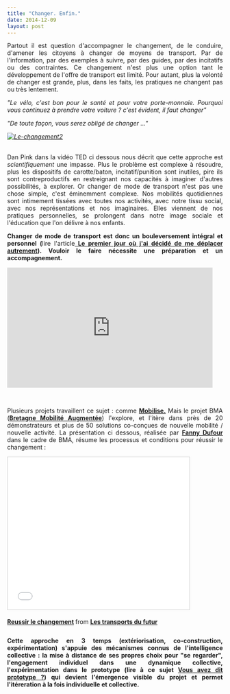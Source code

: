 ```yaml
---
title: "Changer. Enfin."
date: 2014-12-09
layout: post
---
```


<p style="text-align: justify;">Partout il est question d'accompagner le changement, de le conduire, d'amener les citoyens à changer de moyens de transport. Par de l'information, par des exemples à suivre, par des guides, par des incitatifs ou des contraintes. Ce changement n'est plus une option tant le développement de l'offre de transport est limité. Pour autant, plus la volonté de changer est grande, plus, dans les faits, les pratiques ne changent pas ou très lentement. </p> <p style="text-align: justify;"><em>"Le vélo, c'est bon pour le santé et pour votre porte-monnaie. Pourquoi vous continuez à prendre votre voiture ? c'est évident, il faut changer"</em></p> <p style="text-align: justify;"><em>"De toute façon, vous serez obligé de changer ..."</em></p> <p style="text-align: justify;"><em> <a class="asset-img-link" href="/wp-content/uploads/sites/6/old/6a0120a66d2ad4970b01bb07c01e62970d-pi.png"><img rel="lightbox[]" class="asset  asset-image at-xid-6a0120a66d2ad4970b01bb07c01e62970d img-responsive" style="display: block; margin-left: auto; margin-right: auto;" title="Le-changement2" src="/wp-content/uploads/sites/6/old/6a0120a66d2ad4970b01bb07c01e62970d-500wi.png" alt="Le-changement2" /></a><br /></em></p> <p style="text-align: justify;">Dan Pink dans la vidéo TED ci dessous nous décrit que cette approche est <em>scientifiquement</em> une impasse. Plus le problème est complexe à résoudre, plus les dispositifs de carotte/baton, incitatif/punition sont inutiles, pire ils sont contreproductifs en restreignant nos capacités à imaginer d'autres possibilités, à explorer. Or changer de mode de transport n'est pas une chose simple, c'est éminemment complexe. Nos mobilités quotidiennes sont intimement tissées avec toutes nos activités, avec notre tissu social, avec nos représentations et nos imaginaires. Elles viennent de nos pratiques personnelles, se prolongent dans notre image sociale et l'éducation que l'on délivre à nos enfants.</p> <p style="text-align: justify;"><strong>Changer de mode de transport est donc un bouleversement intégral et personnel (</strong>lire l'article<strong><a href="/2014/01/le-premier-jour-ou-jai-arrete.html" target="_self"> Le premier jour où j'ai décidé de me déplacer autrement</a>). Vouloir le faire nécessite une préparation et un accompagnement. <br /></strong></p> <p>  <!--more--> </p> <p><iframe allowfullscreen="" mozallowfullscreen="" scrolling="no" src="https://embed-ssl.ted.com/talks/dan_pink_on_motivation.html" webkitallowfullscreen="" height="280" width="480" frameborder="0"></iframe></p> <p style="text-align: justify;"> </p> <p style="text-align: justify;">Plusieurs projets travaillent ce sujet : comme <a href="/2014/03/du-changement-de-comportement-a-lengagement-citoyen.html" target="_blank"><strong>Mobilise.</strong></a> Mais le projet BMA (<a href="http://www.themavision.fr/jcms/rw_314962/bma" target="_blank"><strong>Bretagne Mobilité Augmentée</strong></a>) l'explore, et l'itère dans près de 20 démonstrateurs et plus de 50 solutions co-conçues de nouvelle mobilité / nouvelle activité. La présentation ci dessous, réalisée par <a href="https://fr.linkedin.com/pub/fanny-dufour/30/157/330" target="_blank"><strong>Fanny Dufour</strong></a> dans le cadre de BMA, résume les processus et conditions pour réussir le changement :</p> <p><iframe allowfullscreen="" marginheight="0" marginwidth="0" scrolling="no" src="//www.slideshare.net/slideshow/embed_code/42514367" style="border: 1px solid #CCC; border-width: 1px; margin-bottom: 5px; max-width: 100%;" height="355" width="425" frameborder="0"> </iframe></p> <div style="margin-bottom: 5px;"><strong> <a title="Reussir le changement" href="//fr.slideshare.net/transportsdufutur/reussir-le-changement" target="_blank">Reussir le changement</a> </strong> from <strong><a href="//www.slideshare.net/transportsdufutur" target="_blank">Les transports du futur</a></strong></div> <div style="margin-bottom: 5px; text-align: justify;"> </div> <div style="margin-bottom: 5px; text-align: justify;"><strong>Cette approche en 3 temps (extériorisation, co-construction, expérimentation) s'appuie des mécanismes connus de l'intelligence collective : la mise à distance de ses propres choix pour "se regarder", l'engagement individuel dans une dynamique collective, l'expérimentation dans le prototype (lire à ce sujet <a href="http://makestorming.com/salon/vous-avez-dit-prototype" target="_blank">Vous avez dit prototype ?</a>) qui devient l'émergence visible du projet et permet l'itéreration à la fois individuelle et collective. </strong></div>